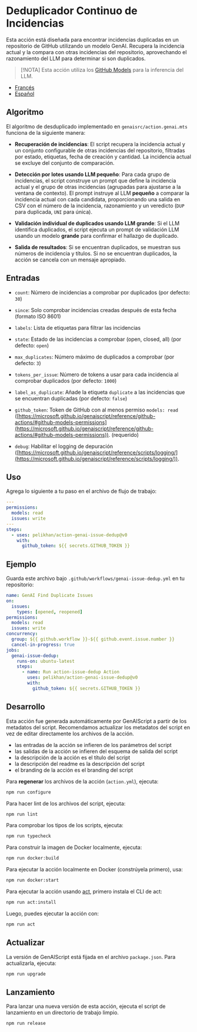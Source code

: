 # Deduplicador Continuo de Incidencias

Esta acción está diseñada para encontrar incidencias duplicadas en un repositorio de GitHub utilizando un modelo GenAI. Recupera la incidencia actual y la compara con otras incidencias del repositorio, aprovechando el razonamiento del LLM para determinar si son duplicados.

> \[!NOTA]
> Esta acción utiliza los [GitHub Models](https://github.com/models) para la inferencia del LLM.

* [Francés](./README.fr.md)
* [Español](./README.es.md)

## Algoritmo

El algoritmo de desduplicado implementado en `genaisrc/action.genai.mts` funciona de la siguiente manera:

* **Recuperación de incidencias**: El script recupera la incidencia actual y un conjunto configurable de otras incidencias del repositorio, filtradas por estado, etiquetas, fecha de creación y cantidad. La incidencia actual se excluye del conjunto de comparación.

* **Detección por lotes usando LLM pequeño**: Para cada grupo de incidencias, el script construye un prompt que define la incidencia actual y el grupo de otras incidencias (agrupadas para ajustarse a la ventana de contexto). El prompt instruye al LLM **pequeño** a comparar la incidencia actual con cada candidata, proporcionando una salida en CSV con el número de la incidencia, razonamiento y un veredicto (`DUP` para duplicada, `UNI` para única).

* **Validación individual de duplicados usando LLM grande**: Si el LLM identifica duplicados, el script ejecuta un prompt de validación LLM usando un modelo **grande** para confirmar el hallazgo de duplicado.

* **Salida de resultados**: Si se encuentran duplicados, se muestran sus números de incidencia y títulos. Si no se encuentran duplicados, la acción se cancela con un mensaje apropiado.

## Entradas

* `count`: Número de incidencias a comprobar por duplicados (por defecto: `30`)

* `since`: Solo comprobar incidencias creadas después de esta fecha (formato ISO 8601)

* `labels`: Lista de etiquetas para filtrar las incidencias

* `state`: Estado de las incidencias a comprobar (open, closed, all) (por defecto: `open`)

* `max_duplicates`: Número máximo de duplicados a comprobar (por defecto: `3`)

* `tokens_per_issue`: Número de tokens a usar para cada incidencia al comprobar duplicados (por defecto: `1000`)

* `label_as_duplicate`: Añade la etiqueta `duplicate` a las incidencias que se encuentran duplicadas (por defecto: `false`)

* `github_token`: Token de GitHub con al menos permiso `models: read` ([https://microsoft.github.io/genaiscript/reference/github-actions/#github-models-permissions](https://microsoft.github.io/genaiscript/reference/github-actions/#github-models-permissions)). (requerido)

* `debug`: Habilitar el logging de depuración ([https://microsoft.github.io/genaiscript/reference/scripts/logging/](https://microsoft.github.io/genaiscript/reference/scripts/logging/)).

## Uso

Agrega lo siguiente a tu paso en el archivo de flujo de trabajo:

```yaml
---
permissions:
  models: read
  issues: write
---
steps:
  - uses: pelikhan/action-genai-issue-dedup@v0
    with:
      github_token: ${{ secrets.GITHUB_TOKEN }}
```

## Ejemplo

Guarda este archivo bajo `.github/workflows/genai-issue-dedup.yml` en tu repositorio:

```yaml
name: GenAI Find Duplicate Issues
on:
  issues:
    types: [opened, reopened]
permissions:
  models: read
  issues: write
concurrency:
  group: ${{ github.workflow }}-${{ github.event.issue.number }}
  cancel-in-progress: true
jobs:
  genai-issue-dedup:
    runs-on: ubuntu-latest
    steps:
      - name: Run action-issue-dedup Action
        uses: pelikhan/action-genai-issue-dedup@v0
        with:
          github_token: ${{ secrets.GITHUB_TOKEN }}
```

## Desarrollo

Esta acción fue generada automáticamente por GenAIScript a partir de los metadatos del script.
Recomendamos actualizar los metadatos del script en vez de editar directamente los archivos de la acción.

* las entradas de la acción se infieren de los parámetros del script
* las salidas de la acción se infieren del esquema de salida del script
* la descripción de la acción es el título del script
* la descripción del readme es la descripción del script
* el branding de la acción es el branding del script

Para **regenerar** los archivos de la acción (`action.yml`), ejecuta:

```bash
npm run configure
```

Para hacer lint de los archivos del script, ejecuta:

```bash
npm run lint
```

Para comprobar los tipos de los scripts, ejecuta:

```bash
npm run typecheck
```

Para construir la imagen de Docker localmente, ejecuta:

```bash
npm run docker:build
```

Para ejecutar la acción localmente en Docker (constrúyela primero), usa:

```bash
npm run docker:start
```

Para ejecutar la acción usando [act](https://nektosact.com/), primero instala el CLI de act:

```bash
npm run act:install
```

Luego, puedes ejecutar la acción con:

```bash
npm run act
```

## Actualizar

La versión de GenAIScript está fijada en el archivo `package.json`. Para actualizarla, ejecuta:

```bash
npm run upgrade
```

## Lanzamiento

Para lanzar una nueva versión de esta acción, ejecuta el script de lanzamiento en un directorio de trabajo limpio.

```bash
npm run release
```
